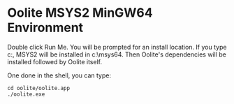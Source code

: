 # Oolite MSYS2 MinGW64 Environment

Double click Run Me. You will be prompted for an install location. If you type c:, MSYS2 will be installed in c:\msys64. Then Oolite's dependencies will be installed followed by Oolite itself.

One done in the shell, you can type: 

    cd oolite/oolite.app
	./oolite.exe